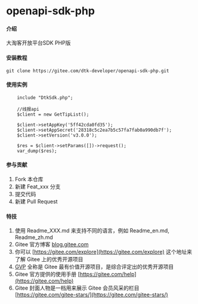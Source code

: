 # openapi-sdk-php

#### 介绍
大淘客开放平台SDK PHP版

#### 安装教程
```git clone https://gitee.com/dtk-developer/openapi-sdk-php.git```
#### 使用实例
```
    include "DtkSdk.php";

    //线报api
    $client = new GetTipList();

    $client->setAppKey('5ff42cda0fd35');
    $client->setAppSecret('28318c5c2ea7b5c57fa7fab0a990db7f');
    $client->setVersion('v3.0.0');

    $res = $client->setParams([])->request();
    var_dump($res);

```

#### 参与贡献

1.  Fork 本仓库
2.  新建 Feat_xxx 分支
3.  提交代码
4.  新建 Pull Request


#### 特技

1.  使用 Readme\_XXX.md 来支持不同的语言，例如 Readme\_en.md, Readme\_zh.md
2.  Gitee 官方博客 [blog.gitee.com](https://blog.gitee.com)
3.  你可以 [https://gitee.com/explore](https://gitee.com/explore) 这个地址来了解 Gitee 上的优秀开源项目
4.  [GVP](https://gitee.com/gvp) 全称是 Gitee 最有价值开源项目，是综合评定出的优秀开源项目
5.  Gitee 官方提供的使用手册 [https://gitee.com/help](https://gitee.com/help)
6.  Gitee 封面人物是一档用来展示 Gitee 会员风采的栏目 [https://gitee.com/gitee-stars/](https://gitee.com/gitee-stars/)
